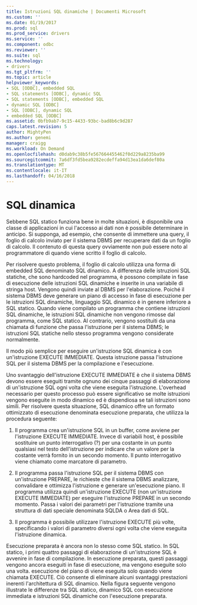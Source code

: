 ```yaml
---
title: Istruzioni SQL dinamiche | Documenti Microsoft
ms.custom: ''
ms.date: 01/19/2017
ms.prod: sql
ms.prod_service: drivers
ms.service: ''
ms.component: odbc
ms.reviewer: ''
ms.suite: sql
ms.technology:
- drivers
ms.tgt_pltfrm: ''
ms.topic: article
helpviewer_keywords:
- SQL [ODBC], embedded SQL
- SQL statements [ODBC], dynamic SQL
- SQL statements [ODBC], embedded SQL
- dynamic SQL [ODBC]
- SQL [ODBC], dynamic SQL
- embedded SQL [ODBC]
ms.assetid: 0bfb9ab7-9c15-4433-93bc-bad8b6c9d287
caps.latest.revision: 5
author: MightyPen
ms.author: genemi
manager: craigg
ms.workload: On Demand
ms.openlocfilehash: d0dab9c38b5fe567664455462f0d229a8235ba99
ms.sourcegitcommit: 7a6df3fd5bea9282ecdeffa94d13ea1da6def80a
ms.translationtype: MT
ms.contentlocale: it-IT
ms.lasthandoff: 04/16/2018
---
```

# <a name="dynamic-sql"></a>SQL dinamica
Sebbene SQL statico funziona bene in molte situazioni, è disponibile una classe di applicazioni in cui l'accesso ai dati non è possibile determinare in anticipo. Si supponga, ad esempio, che consente di immettere una query, il foglio di calcolo inviato per il sistema DBMS per recuperare dati da un foglio di calcolo. Il contenuto di questa query ovviamente non può essere noto al programmatore di quando viene scritto il foglio di calcolo.  
  
 Per risolvere questo problema, il foglio di calcolo utilizza una forma di embedded SQL denominato SQL dinamico. A differenza delle istruzioni SQL statiche, che sono hardcoded nel programma, è possono compilate in fase di esecuzione delle istruzioni SQL dinamiche e inserite in una variabile di stringa host. Vengono quindi inviate al DBMS per l'elaborazione. Poiché il sistema DBMS deve generare un piano di accesso in fase di esecuzione per le istruzioni SQL dinamiche, linguaggio SQL dinamico è in genere inferiore a SQL statico. Quando viene compilato un programma che contiene istruzioni SQL dinamiche, le istruzioni SQL dinamiche non vengono rimosse dal programma, come SQL statico. Al contrario, vengono sostituiti da una chiamata di funzione che passa l'istruzione per il sistema DBMS; le istruzioni SQL statiche nello stesso programma vengono considerate normalmente.  
  
 Il modo più semplice per eseguire un'istruzione SQL dinamica è con un'istruzione EXECUTE IMMEDIATE. Questa istruzione passa l'istruzione SQL per il sistema DBMS per la compilazione e l'esecuzione.  
  
 Uno svantaggio dell'istruzione EXECUTE IMMEDIATE è che il sistema DBMS devono essere eseguiti tramite ognuno dei cinque passaggi di elaborazione di un'istruzione SQL ogni volta che viene eseguita l'istruzione. L'overhead necessario per questo processo può essere significativo se molte istruzioni vengono eseguite in modo dinamico ed è dispendiosa se tali istruzioni sono simili. Per risolvere questa situazione, SQL dinamico offre un formato ottimizzato di esecuzione denominata esecuzione preparata, che utilizza la procedura seguente:  
  
1.  Il programma crea un'istruzione SQL in un buffer, come avviene per l'istruzione EXECUTE IMMEDIATE. Invece di variabili host, è possibile sostituire un punto interrogativo (?) per una costante in un punto qualsiasi nel testo dell'istruzione per indicare che un valore per la costante verrà fornito in un secondo momento. Il punto interrogativo viene chiamato come marcatore di parametro.  
  
2.  Il programma passa l'istruzione SQL per il sistema DBMS con un'istruzione PREPARE, le richieste che il sistema DBMS analizzare, convalidare e ottimizza l'istruzione e generare un'esecuzione piano. Il programma utilizza quindi un'istruzione EXECUTE (non un'istruzione EXECUTE IMMEDIATE) per eseguire l'istruzione PREPARE in un secondo momento. Passa i valori dei parametri per l'istruzione tramite una struttura di dati speciale denominata SQLDA o Area dati di SQL.  
  
3.  Il programma è possibile utilizzare l'istruzione EXECUTE più volte, specificando i valori di parametro diversi ogni volta che viene eseguita l'istruzione dinamica.  
  
 Esecuzione preparata è ancora non lo stesso come SQL statico. In SQL statico, i primi quattro passaggi di elaborazione di un'istruzione SQL è avvenire in fase di compilazione. In esecuzione preparata, questi passaggi vengono ancora eseguiti in fase di esecuzione, ma vengono eseguite solo una volta. esecuzione del piano di viene eseguita solo quando viene chiamata EXECUTE. Ciò consente di eliminare alcuni svantaggi prestazioni inerenti l'architettura di SQL dinamico. Nella figura seguente vengono illustrate le differenze tra SQL statico, dinamico SQL con esecuzione immediata e istruzioni SQL dinamiche con l'esecuzione preparata.
